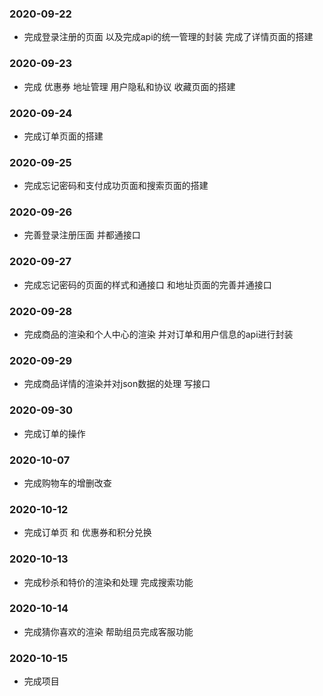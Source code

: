 ### 2020-09-22
- 完成登录注册的页面  以及完成api的统一管理的封装  完成了详情页面的搭建

### 2020-09-23
- 完成 优惠券 地址管理 用户隐私和协议 收藏页面的搭建 

### 2020-09-24 
- 完成订单页面的搭建

### 2020-09-25
- 完成忘记密码和支付成功页面和搜索页面的搭建

### 2020-09-26
- 完善登录注册压面 并都通接口

### 2020-09-27
- 完成忘记密码的页面的样式和通接口  和地址页面的完善并通接口

### 2020-09-28
- 完成商品的渲染和个人中心的渲染  并对订单和用户信息的api进行封装

### 2020-09-29
- 完成商品详情的渲染并对json数据的处理  写接口

### 2020-09-30 
- 完成订单的操作

### 2020-10-07
- 完成购物车的增删改查

### 2020-10-12
- 完成订单页 和 优惠券和积分兑换

### 2020-10-13
- 完成秒杀和特价的渲染和处理 完成搜索功能

### 2020-10-14
- 完成猜你喜欢的渲染  帮助组员完成客服功能

### 2020-10-15
- 完成项目